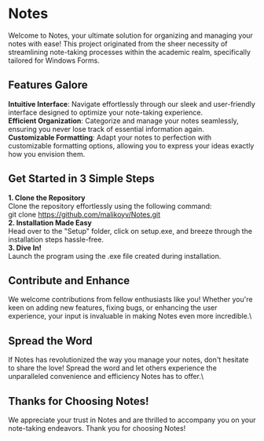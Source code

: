 # Notes
Welcome to Notes, your ultimate solution for organizing and managing your notes with ease! This project originated from the sheer necessity of streamlining note-taking processes within the academic realm, specifically tailored for Windows Forms.

## Features Galore
**Intuitive Interface**: Navigate effortlessly through our sleek and user-friendly interface designed to optimize your note-taking experience.\
**Efficient Organization**: Categorize and manage your notes seamlessly, ensuring you never lose track of essential information again.\
**Customizable Formatting**: Adapt your notes to perfection with customizable formatting options, allowing you to express your ideas exactly how you envision them.

## Get Started in 3 Simple Steps
**1. Clone the Repository**\
Clone the repository effortlessly using the following command:\
git clone https://github.com/malikoyv/Notes.git \
**2. Installation Made Easy**\
Head over to the "Setup" folder, click on setup.exe, and breeze through the installation steps hassle-free.\
**3. Dive In!**\
Launch the program using the .exe file created during installation.

## Contribute and Enhance
We welcome contributions from fellow enthusiasts like you! Whether you're keen on adding new features, fixing bugs, or enhancing the user experience, your input is invaluable in making Notes even more incredible.\
## Spread the Word
If Notes has revolutionized the way you manage your notes, don't hesitate to share the love! Spread the word and let others experience the unparalleled convenience and efficiency Notes has to offer.\
## Thanks for Choosing Notes!
We appreciate your trust in Notes and are thrilled to accompany you on your note-taking endeavors. Thank you for choosing Notes!
